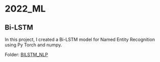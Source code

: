 # 2022_ML

## Bi-LSTM
In this project, I created a Bi-LSTM model for Named Entity Recognition using Py Torch and numpy.

Folder: [BILSTM_NLP](BILSTM_NLP/)
